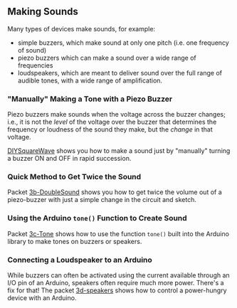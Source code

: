 ## Making Sounds ###

Many types of devices make sounds, for example:

* simple buzzers, which make sound at only one pitch 
(i.e. one frequency of sound)
* piezo buzzers which can make a sound over a wide range of frequencies
* loudspeakers, which are meant to deliver sound over the full range of
audible tones, with a wide range of amplification.

### "Manually" Making a Tone with a Piezo Buzzer ###

Piezo buzzers make sounds when the voltage across the buzzer changes; i.e., it
is not the *level* of the voltage over the buzzer that determines the frequency
or loudness of the sound they make, but the *change* in that voltage.

[DIYSquareWave](3a-DIYSquareWave) 
shows you how to make a sound just by "manually" turning a buzzer ON and OFF
in rapid succession.

### Quick Method to Get Twice the Sound ###

Packet [3b-DoubleSound](3b-DoubleSound) 
shows you how to get twice the volume out of a piezo-buzzer with just a
simple change in the circuit and sketch.

### Using the Arduino `tone()` Function to Create Sound ###

Packet [3c-Tone](3c-tone) shows how to use the function `tone()` built into the Arduino 
library to make tones on buzzers or speakers.

### Connecting a Loudspeaker to an Arduino ###

While buzzers can often be activated using the current available through
an I/O pin of an Arduino, speakers often require much more power.  There's
a fix for that!  The packet [3d-speakers](3d-speakers) shows how to control
a power-hungry device with an Arduino.



